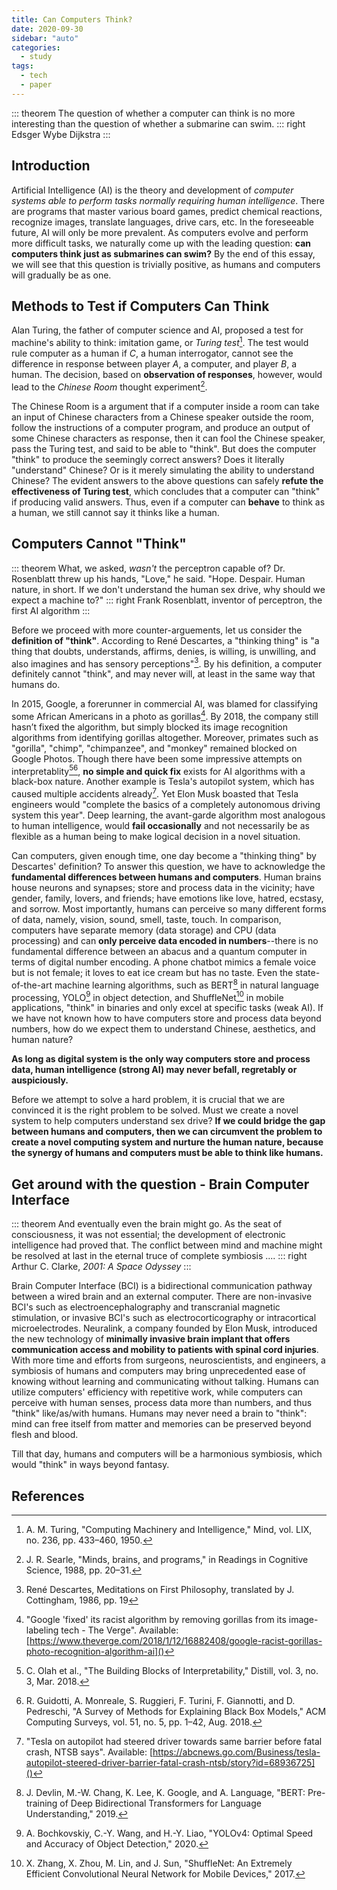 ```yaml
---
title: Can Computers Think?
date: 2020-09-30
sidebar: "auto"
categories:
  - study
tags:
  - tech
  - paper
---
```


::: theorem
The question of whether a computer can think is no more interesting than the question of whether a submarine can swim.
::: right
Edsger Wybe Dijkstra
:::

<!-- more -->

## Introduction

Artificial Intelligence (AI) is the theory and development of _computer systems able to perform tasks normally requiring human intelligence_. There are programs that master various board games, predict chemical reactions, recognize images, translate languages, drive cars, etc. In the foreseeable future, AI will only be more prevalent. As computers evolve and perform more difficult tasks, we naturally come up with the leading question: **can computers think just as submarines can swim?** By the end of this essay, we will see that this question is trivially positive, as humans and computers will gradually be as one.

## Methods to Test if Computers Can Think

Alan Turing, the father of computer science and AI, proposed a test for machine's ability to think: imitation game, or _Turing test_[^1]. The test would rule computer as a human if $C$, a human interrogator, cannot see the difference in response between player $A$, a computer, and player $B$, a human. The decision, based on **observation of responses**, however, would lead to the _Chinese Room_ thought experiment[^2].

The Chinese Room is a argument that if a computer inside a room can take an input of Chinese characters from a Chinese speaker outside the room, follow the instructions of a computer program, and produce an output of some Chinese characters as response, then it can fool the Chinese speaker, pass the Turing test, and said to be able to "think". But does the computer "think" to produce the seemingly correct answers? Does it literally "understand" Chinese? Or is it merely simulating the ability to understand Chinese? The evident answers to the above questions can safely **refute the effectiveness of Turing test**, which concludes that a computer can "think" if producing valid answers. Thus, even if a computer can **behave** to think as a human, we still cannot say it thinks like a human.

## Computers Cannot "Think"

::: theorem
What, we asked, _wasn't_ the perceptron capable of? Dr. Rosenblatt threw up his hands, "Love," he said. "Hope. Despair. Human nature, in short. If we don't understand the human sex drive, why should we expect a machine to?"
::: right
Frank Rosenblatt, inventor of perceptron, the first AI algorithm
:::

Before we proceed with more counter-arguements, let us consider the **definition of "think"**. According to René Descartes, a "thinking thing" is "a thing that doubts, understands, affirms, denies, is willing, is unwilling, and also imagines and has sensory perceptions"[^3]. By his definition, a computer definitely cannot "think", and may never will, at least in the same way that humans do.

<!--
When a computer "listens" to music, "sees" an image, or "drives" a car, it converts input from sensors into electric signals , uses some clever algorithms such as neural network to classify or predict based on training data. And if the training data is lacking or computing power is insufficient, the model cannot reach an optimal state and produce effective results. -->

In 2015, Google, a forerunner in commercial AI, was blamed for classifying some African Americans in a photo as gorillas[^4]. By 2018, the company still hasn’t fixed the algorithm, but simply blocked its image recognition algorithms from identifying gorillas altogether. Moreover, primates such as "gorilla", "chimp", "chimpanzee", and "monkey" remained blocked on Google Photos. Though there have been some impressive attempts on interpretablity[^5][^6], **no simple and quick fix** exists for AI algorithms with a black-box nature. Another example is Tesla's autopilot system, which has caused multiple accidents already[^7]. Yet Elon Musk boasted that Tesla engineers would "complete the basics of a completely autonomous driving system this year". Deep learning, the avant-garde algorithm most analogous to human intelligence, would **fail occasionally** and not necessarily be as flexible as a human being to make logical decision in a novel situation.

Can computers, given enough time, one day become a "thinking thing" by Descartes' definition? To answer this question, we have to acknowledge the **fundamental differences between humans and computers**. Human brains house neurons and synapses; store and process data in the vicinity; have gender, family, lovers, and friends; have emotions like love, hatred, ecstasy, and sorrow. Most importantly, humans can perceive so many different forms of data, namely, vision, sound, smell, taste, touch. In comparison, computers have separate memory (data storage) and CPU (data processing) and can **only perceive data encoded in numbers**--there is no fundamental difference between an abacus and a quantum computer in terms of digital number encoding. A phone chatbot mimics a female voice but is not female; it loves to eat ice cream but has no taste. Even the state-of-the-art machine learning algorithms, such as BERT[^8] in natural language processing, YOLO[^9] in object detection, and ShuffleNet[^10] in mobile applications, "think" in binaries and only excel at specific tasks (weak AI). If we have not known how to have computers store and process data beyond numbers, how do we expect them to understand Chinese, aesthetics, and human nature?

**As long as digital system is the only way computers store and process data, human intelligence (strong AI) may never befall, regretably or auspiciously.**

Before we attempt to solve a hard problem, it is crucial that we are convinced it is the right problem to be solved. Must we create a novel system to help computers understand sex drive? **If we could bridge the gap between humans and computers, then we can circumvent the problem to create a novel computing system and nurture the human nature, because the synergy of humans and computers must be able to think like humans.**

## Get around with the question - Brain Computer Interface

::: theorem
And eventually even the brain might go. As the seat of consciousness, it was not essential; the development of electronic intelligence had proved that. The conflict between mind and machine might be resolved at last in the eternal truce of complete symbiosis ....
::: right
Arthur C. Clarke, _2001: A Space Odyssey_
:::

Brain Computer Interface (BCI) is a bidirectional communication pathway between a wired brain and an external computer. There are non-invasive BCI's such as electroencephalography and transcranial magnetic stimulation, or invasive BCI's such as electrocorticography or intracortical microelectrodes. Neuralink, a company founded by Elon Musk, introduced the new technology of **minimally invasive brain implant that offers communication access and mobility to patients with spinal cord injuries**. With more time and efforts from surgeons, neuroscientists, and engineers, a symbiosis of humans and computers may bring unprecedented ease of knowing without learning and communicating without talking. Humans can utilize computers' efficiency with repetitive work, while computers can perceive with human senses, process data more than numbers, and thus "think" like/as/with humans. Humans may never need a brain to "think": mind can free itself from matter and memories can be preserved beyond flesh and blood.

Till that day, humans and computers will be a harmonious symbiosis, which would "think" in ways beyond fantasy.

## References

[^1]: A. M. Turing, "Computing Machinery and Intelligence," Mind, vol. LIX, no. 236, pp. 433–460, 1950.‌
[^2]: J. R. Searle, "Minds, brains, and programs," in Readings in Cognitive Science, 1988, pp. 20–31.
[^3]: René Descartes, Meditations on First Philosophy, translated by J. Cottingham, 1986, pp. 19
[^4]: "Google 'fixed' its racist algorithm by removing gorillas from its image-labeling tech - The Verge". Available: [https://www.theverge.com/2018/1/12/16882408/google-racist-gorillas-photo-recognition-algorithm-ai]()
[^5]: C. Olah et al., "The Building Blocks of Interpretability," Distill, vol. 3, no. 3, Mar. 2018.
[^6]: R. Guidotti, A. Monreale, S. Ruggieri, F. Turini, F. Giannotti, and D. Pedreschi, "A Survey of Methods for Explaining Black Box Models," ACM Computing Surveys, vol. 51, no. 5, pp. 1–42, Aug. 2018.
[^7]: "Tesla on autopilot had steered driver towards same barrier before fatal crash, NTSB says". Available: [https://abcnews.go.com/Business/tesla-autopilot-steered-driver-barrier-fatal-crash-ntsb/story?id=68936725]()
[^8]: J. Devlin, M.-W. Chang, K. Lee, K. Google, and A. Language, "BERT: Pre-training of Deep Bidirectional Transformers for Language Understanding," 2019.
[^9]: A. Bochkovskiy, C.-Y. Wang, and H.-Y. Liao, "YOLOv4: Optimal Speed and Accuracy of Object Detection," 2020.
[^10]: X. Zhang, X. Zhou, M. Lin, and J. Sun, "ShuffleNet: An Extremely Efficient Convolutional Neural Network for Mobile Devices," 2017.
